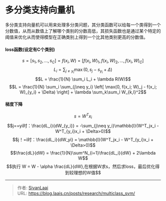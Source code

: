 # 多分类支持向量机


多分类支持向量机可以用来处理多分类问题，其分类函数可以给每一个类得到一个分数值，从而从数值上了解哪个类别的分数高低，其损失函数也是通过某个特定的阈值来优化从而使得模型在正确类别上得到一个比其他类别更高的分数值。

#### loss函数(设定有C个类别)
$$s = [s_1, s_2, ..., s_C] = f(x_i, W) = [f(x_i, W)_1, f(x_i, W)_2, ... ,f(x_i, W)_C]$$
$$L_i = \sum_{j\neq y_i} \max(0, s_j - s_{y_i} + \Delta)$$
$$L =  \frac{1}{N} \sum_i L_i  +  \lambda R(W)$$
$$L = \frac{1}{N} \sum_i \sum_{j\neq y_i} \left[ \max(0, f(x_i; W)_j - f(x_i; W)_{y_i} + \Delta) \right] + \lambda \sum_k\sum_l W_{k,l}^2$$
#### 梯度下降 
$$s = W^Tx_i$$
$$j==yi时：\frac{dL_i}{dW_{y_i}} = -\sum_{j\neq y_i}\mathbb{I}(W^T_jx_i - W^T_{y_i}x_i + \Delta>0)$$
$$j！=i时：\frac{dL_i}{dW_yi} = \mathbb{I}(W^T_jx_i - W^T_{y_i}x_i + \Delta>0)$$
$$\frac{dL}{dW} = \frac{1}{N}\sum^N_{i=1}\frac{dL_i}{dW} + 2\lambda W$$
$$执行 W = W - \alpha \frac{dL}{dW},在根据W求s，然后求loss，最后优化得到较理想的W值$$

---

> 作者: [SivanLaai](https://blog.laais.cn)  
> URL: https://blog.laais.cn/posts/research/multiclass_svm/  

